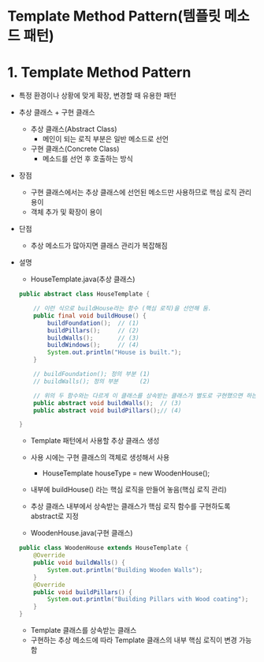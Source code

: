 # Template Method Pattern(템플릿 메소드 패턴)

# 1. Template Method Pattern

- 특정 환경이나 상황에 맞게 확장, 변경할 때 유용한 패턴
- 추상 클래스 + 구현 클래스
    - 추상 클래스(Abstract Class)
        - 메인이 되는 로직 부분은 일반 메소드로 선언
    - 구현 클래스(Concrete Class)
        - 메소드를 선언 후 호출하는 방식
- 장점
    - 구현 클래스에서는 추상 클래스에 선언된 메소드만 사용하므로 핵심 로직 관리 용이
    - 객체 추가 및 확장이 용이
- 단점
    - 추상 메소드가 많아지면 클래스 관리가 복잡해짐
- 설명
    - HouseTemplate.java(추상 클래스)
    
    ```java
    public abstract class HouseTemplate {
    
        // 이런 식으로 buildHouse라는 함수 (핵심 로직)을 선언해 둠.
        public final void buildHouse() {
            buildFoundation();	// (1)
            buildPillars();		// (2)
            buildWalls();		// (3)
            buildWindows();		// (4)
            System.out.println("House is built.");
        }
    
        // buildFoundation(); 정의 부분 (1)
        // buildWalls(); 정의 부분		(2)
    
        // 위의 두 함수와는 다르게 이 클래스를 상속받는 클래스가 별도로 구현했으면 하는 메소드들은 abstract로 선언하여, 정의하도록 함
        public abstract void buildWalls();	// (3)
        public abstract void buildPillars();// (4)
    
    }
    ```
    
    - Template 패턴에서 사용할 추상 클래스 생성
    - 사용 시에는 구현 클래스의 객체로 생성해서 사용
        - HouseTemplate houseType = new WoodenHouse();
    - 내부에 buildHouse() 라는 핵심 로직을 만들어 놓음(핵심 로직 관리)
    - 추상 클래스 내부에서 상속받는 클래스가 핵심 로직 함수를 구현하도록 abstract로 지정
    
    - WoodenHouse.java(구현 클래스)
    
    ```java
    public class WoodenHouse extends HouseTemplate {
        @Override
        public void buildWalls() {
            System.out.println("Building Wooden Walls");
        }
        @Override
        public void buildPillars() {
            System.out.println("Building Pillars with Wood coating");
        }
    }
    ```
    
    - Template 클래스를 상속받는 클래스
    - 구현하는 추상 메소드에 따라 Template 클래스의 내부 핵심 로직이 변경 가능함